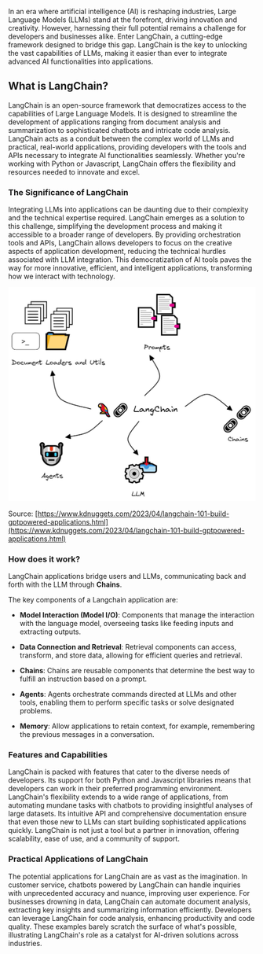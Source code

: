 In an era where artificial intelligence (AI) is reshaping industries, Large Language Models (LLMs) stand at the forefront, driving innovation and creativity. However, harnessing their full potential remains a challenge for developers and businesses alike. Enter LangChain, a cutting-edge framework designed to bridge this gap. LangChain is the key to unlocking the vast capabilities of LLMs, making it easier than ever to integrate advanced AI functionalities into applications.

## What is LangChain?

LangChain is an open-source framework that democratizes access to the capabilities of Large Language Models. It is designed to streamline the development of applications ranging from document analysis and summarization to sophisticated chatbots and intricate code analysis. LangChain acts as a conduit between the complex world of LLMs and practical, real-world applications, providing developers with the tools and APIs necessary to integrate AI functionalities seamlessly. Whether you're working with Python or Javascript, LangChain offers the flexibility and resources needed to innovate and excel.

### The Significance of LangChain

Integrating LLMs into applications can be daunting due to their complexity and the technical expertise required. LangChain emerges as a solution to this challenge, simplifying the development process and making it accessible to a broader range of developers. By providing orchestration tools and APIs, LangChain allows developers to focus on the creative aspects of application development, reducing the technical hurdles associated with LLM integration. This democratization of AI tools paves the way for more innovative, efficient, and intelligent applications, transforming how we interact with technology.

![langchain](langchain.jpg)

Source: [https://www.kdnuggets.com/2023/04/langchain-101-build-gptpowered-applications.html](https://www.kdnuggets.com/2023/04/langchain-101-build-gptpowered-applications.html)


### How does it work?
LangChain applications bridge users and LLMs, communicating back and forth with the LLM through **Chains**.

The key components of a Langchain application are:

- **Model Interaction (Model I/O)**: Components that manage the interaction with the language model, overseeing tasks like feeding inputs and extracting outputs.

- **Data Connection and Retrieval**: Retrieval components can access, transform, and store data, allowing for efficient queries and retrieval.

- **Chains**: Chains are reusable components that determine the best way to fulfill an instruction based on a prompt.

- **Agents**: Agents orchestrate commands directed at LLMs and other tools, enabling them to perform specific tasks or solve designated problems.

- **Memory**: Allow applications to retain context, for example, remembering the previous messages in a conversation.


### Features and Capabilities

LangChain is packed with features that cater to the diverse needs of developers. Its support for both Python and Javascript libraries means that developers can work in their preferred programming environment. LangChain's flexibility extends to a wide range of applications, from automating mundane tasks with chatbots to providing insightful analyses of large datasets. Its intuitive API and comprehensive documentation ensure that even those new to LLMs can start building sophisticated applications quickly. LangChain is not just a tool but a partner in innovation, offering scalability, ease of use, and a community of support.

### Practical Applications of LangChain

The potential applications for LangChain are as vast as the imagination. In customer service, chatbots powered by LangChain can handle inquiries with unprecedented accuracy and nuance, improving user experience. For businesses drowning in data, LangChain can automate document analysis, extracting key insights and summarizing information efficiently. Developers can leverage LangChain for code analysis, enhancing productivity and code quality. These examples barely scratch the surface of what's possible, illustrating LangChain's role as a catalyst for AI-driven solutions across industries.